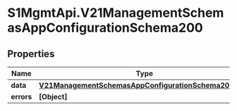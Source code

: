 # S1MgmtApi.V21ManagementSchemasAppConfigurationSchema200

## Properties
Name | Type | Description | Notes
------------ | ------------- | ------------- | -------------
**data** | [**V21ManagementSchemasAppConfigurationSchema200Data**](V21ManagementSchemasAppConfigurationSchema200Data.md) |  | [optional] 
**errors** | **[Object]** | Errors | [optional] 


